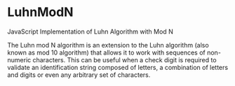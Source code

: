 # LuhnModN
JavaScript Implementation of Luhn Algorithm with Mod N

The Luhn mod N algorithm is an extension to the Luhn algorithm (also known as mod 10 algorithm) that allows it to work with sequences of non-numeric characters. This can be useful when a check digit is required to validate an identification string composed of letters, a combination of letters and digits or even any arbitrary set of characters.
